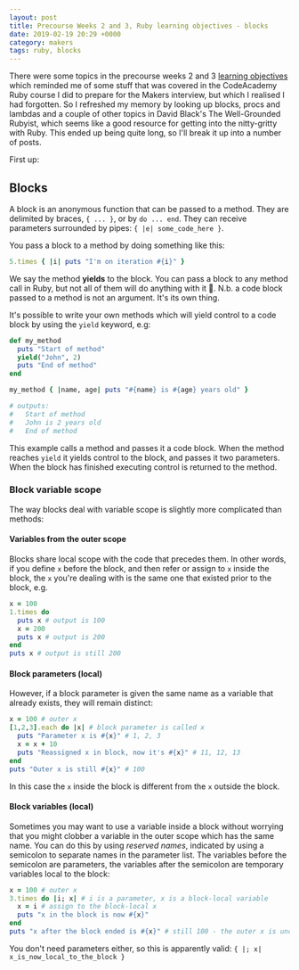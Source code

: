 ```yaml
---
layout: post
title: Precourse Weeks 2 and 3, Ruby learning objectives - blocks
date: 2019-02-19 20:29 +0000
category: makers
tags: ruby, blocks
---
```


There were some topics in the precourse weeks 2 and 3 [learning
objectives][teachable.com] which reminded me of some stuff that was covered in
the CodeAcademy Ruby course I did to prepare for the Makers interview, but which
I realised I had forgotten. So I refreshed my memory by looking up blocks, procs
and lambdas and a couple of other topics in David Black's The Well-Grounded
Rubyist, which seems like a good resource for getting into the nitty-gritty with
Ruby. This ended up being quite long, so I'll break it up into a number of
posts.

First up:

## Blocks

A block is an anonymous function that can be passed to a method. They are
delimited by braces, `{ ... }`, or by `do ... end`. They can receive parameters
surrounded by pipes: `{ |e| some_code_here }`.

You pass a block to a method by doing something like this:

```ruby
5.times { |i| puts "I'm on iteration #{i}" }
```

We say the method **yields** to the block. You can pass a block to any
method call in Ruby, but not all of them will do anything with it 🙂. N.b. a
code block passed to a method is not an argument. It's its own thing.

It's possible to write your own methods which will yield control to a code block
by using the `yield` keyword, e.g:

```ruby
def my_method
  puts "Start of method"
  yield("John", 2)
  puts "End of method"
end

my_method { |name, age| puts "#{name} is #{age} years old" }

# outputs:
#   Start of method
#   John is 2 years old
#   End of method
```

This example calls a method and passes it a code block. When the method reaches
`yield` it yields control to the block, and passes it two parameters. When the
block has finished executing control is returned to the method.

### Block variable scope

The way blocks deal with variable scope is slightly more complicated than methods: 

#### Variables from the outer scope

Blocks share local scope with the code that precedes them. In other words, if
you define `x` before the block, and then refer or assign to `x` inside the
block, the `x` you're dealing with is the same one that existed prior to the
block, e.g.

```ruby
x = 100
1.times do
  puts x # output is 100
  x = 200
  puts x # output is 200
end
puts x # output is still 200
```

#### Block parameters (local)

However, if a block parameter is given the same name as a variable that already
exists, they will remain distinct:

```ruby
x = 100 # outer x
[1,2,3].each do |x| # block parameter is called x
  puts "Parameter x is #{x}" # 1, 2, 3
  x = x + 10
  puts "Reassigned x in block, now it's #{x}" # 11, 12, 13
end
puts "Outer x is still #{x}" # 100
```

In this case the `x` inside the block is different from the `x` outside the
block.

#### Block variables (local)

Sometimes you may want to use a variable inside a block without worrying that
you might clobber a variable in the outer scope which has the same name. You can
do this by using *reserved names*, indicated by using a semicolon to separate
names in the parameter list. The variables before the semicolon are parameters,
the variables after the semicolon are temporary variables local to the block:

```ruby
x = 100 # outer x
3.times do |i; x| # i is a parameter, x is a block-local variable
  x = i # assign to the block-local x
  puts "x in the block is now #{x}"
end
puts "x after the block ended is #{x}" # still 100 - the outer x is unchanged
```

You don't need parameters either, so this is apparently valid: `{ |; x|
x_is_now_local_to_the_block }`

[teachable.com]:https://makersacademy.teachable.com/courses/256825/lectures/3989238
